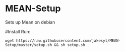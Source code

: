 MEAN-Setup
==========

Sets up Mean on debian

#Install
Run:

```wget https://raw.githubusercontent.com/jakesyl/MEAN-Setup/master/setup.sh && sh setup.sh ```
